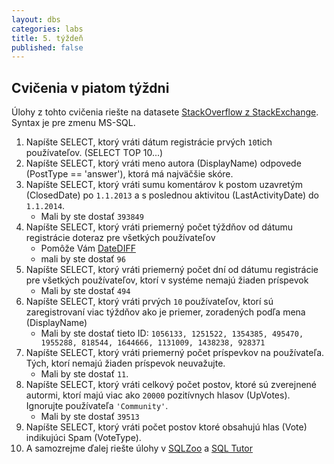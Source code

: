 ```yaml
---
layout: dbs
categories: labs
title: 5. týždeň
published: false
---
```

## Cvičenia v piatom týždni

Úlohy z tohto cvičenia riešte na datasete [StackOverflow z StackExchange](https://data.stackexchange.com/stackoverflow/query/new).
Syntax je pre zmenu MS-SQL.

1. Napíšte SELECT, ktorý vráti dátum registrácie prvých `10`tich používateľov. (SELECT TOP 10...)
2. Napíšte SELECT, ktorý vráti meno autora (DisplayName) odpovede (PostType == 'answer'), ktorá má najväčšie skóre.
3. Napíšte SELECT, ktorý vráti sumu komentárov k postom uzavretým (ClosedDate) po `1.1.2013` a s poslednou aktivitou (LastActivityDate) do `1.1.2014`.
    * Mali by ste dostať `393849`
4. Napíšte SELECT, ktorý vráti priemerný počet týždňov od dátumu registrácie doteraz pre všetkých používateľov
    * Pomôže Vám [DateDIFF](http://technet.microsoft.com/en-us/library/ms189794.aspx)
    * mali by ste dostať `96`
5. Napíšte SELECT, ktorý vráti priemerný počet dní od dátumu registrácie pre všetkých používateľov, ktorí v systéme nemajú žiaden príspevok
    * Mali by ste dostať `494`
6. Napíšte SELECT, ktorý vráti prvých `10` používateľov, ktorí sú zaregistrovaní viac týždňov ako je priemer, zoradených podľa mena (DisplayName)
    * Mali by ste dostať tieto ID: `1056133, 1251522, 1354385, 495470, 1955288, 818544, 1644666, 1131009, 1438238,
    928371`
7. Napíšte SELECT, ktorý vráti priemerný počet príspevkov na používateľa. Tých, ktorí nemajú žiaden príspevok neuvažujte.
    * Mali by ste dostať `11`.
8. Napíšte SELECT, ktorý vráti celkový počet postov, ktoré sú zverejnené autormi, ktorí majú viac ako `20000` pozitívnych hlasov (UpVotes). Ignorujte používateľa `'Community'`.
    * Mali by ste dostať `39513`
9. Napíšte SELECT, ktorý vráti počet postov ktoré obsahujú hlas (Vote) indikujúci Spam (VoteType).
10. A samozrejme ďalej riešte úlohy v [SQLZoo](http://sqlzoo.net/) a [SQL Tutor](http://sqltutor.fsv.cvut.cz/cgi-bin/sqltutor)


